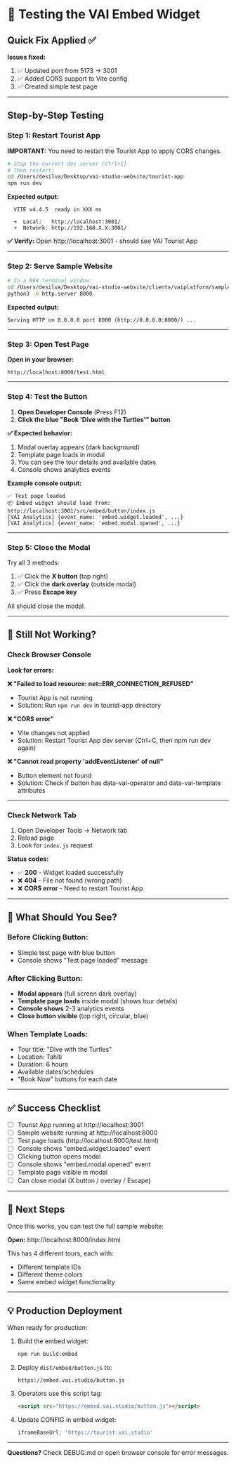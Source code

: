 # 🧪 Testing the VAI Embed Widget

## Quick Fix Applied ✅

**Issues fixed:**
1. ✅ Updated port from 5173 → 3001
2. ✅ Added CORS support to Vite config
3. ✅ Created simple test page

---

## Step-by-Step Testing

### Step 1: Restart Tourist App

**IMPORTANT:** You need to restart the Tourist App to apply CORS changes.

```bash
# Stop the current dev server (Ctrl+C)
# Then restart:
cd /Users/desilva/Desktop/vai-studio-website/tourist-app
npm run dev
```

**Expected output:**
```
  VITE v4.4.5  ready in XXX ms

  ➜  Local:   http://localhost:3001/
  ➜  Network: http://192.168.X.X:3001/
```

**✅ Verify:** Open http://localhost:3001 - should see VAI Tourist App

---

### Step 2: Serve Sample Website

```bash
# In a NEW terminal window:
cd /Users/desilva/Desktop/vai-studio-website/clients/vaiplatform/sample
python3 -m http.server 8000
```

**Expected output:**
```
Serving HTTP on 0.0.0.0 port 8000 (http://0.0.0.0:8000/) ...
```

---

### Step 3: Open Test Page

**Open in your browser:**
```
http://localhost:8000/test.html
```

---

### Step 4: Test the Button

1. **Open Developer Console** (Press F12)
2. **Click the blue "Book 'Dive with the Turtles'" button**

**✅ Expected behavior:**
1. Modal overlay appears (dark background)
2. Template page loads in modal
3. You can see the tour details and available dates
4. Console shows analytics events

**Example console output:**
```
✅ Test page loaded
📦 Embed widget should load from: http://localhost:3001/src/embed/button/index.js
[VAI Analytics] {event_name: 'embed.widget.loaded', ...}
[VAI Analytics] {event_name: 'embed.modal.opened', ...}
```

---

### Step 5: Close the Modal

Try all 3 methods:
1. ✅ Click the **X button** (top right)
2. ✅ Click the **dark overlay** (outside modal)
3. ✅ Press **Escape key**

All should close the modal.

---

## 🐛 Still Not Working?

### Check Browser Console

**Look for errors:**

**❌ "Failed to load resource: net::ERR_CONNECTION_REFUSED"**
- Tourist App is not running
- Solution: Run `npm run dev` in tourist-app directory

**❌ "CORS error"**
- Vite changes not applied
- Solution: Restart Tourist App dev server (Ctrl+C, then npm run dev again)

**❌ "Cannot read property 'addEventListener' of null"**
- Button element not found
- Solution: Check if button has data-vai-operator and data-vai-template attributes

---

### Check Network Tab

1. Open Developer Tools → Network tab
2. Reload page
3. Look for `index.js` request

**Status codes:**
- ✅ **200** - Widget loaded successfully
- ❌ **404** - File not found (wrong path)
- ❌ **CORS error** - Need to restart Tourist App

---

## 📸 What Should You See?

### Before Clicking Button:
- Simple test page with blue button
- Console shows "Test page loaded" message

### After Clicking Button:
- **Modal appears** (full screen dark overlay)
- **Template page loads** inside modal (shows tour details)
- **Console shows** 2-3 analytics events
- **Close button visible** (top right, circular, blue)

### When Template Loads:
- Tour title: "Dive with the Turtles"
- Location: Tahiti
- Duration: 6 hours
- Available dates/schedules
- "Book Now" buttons for each date

---

## ✅ Success Checklist

- [ ] Tourist App running at http://localhost:3001
- [ ] Sample website running at http://localhost:8000
- [ ] Test page loads (http://localhost:8000/test.html)
- [ ] Console shows "embed.widget.loaded" event
- [ ] Clicking button opens modal
- [ ] Console shows "embed.modal.opened" event
- [ ] Template page visible in modal
- [ ] Can close modal (X button / overlay / Escape)

---

## 🎉 Next Steps

Once this works, you can test the full sample website:

**Open:** http://localhost:8000/index.html

This has 4 different tours, each with:
- Different template IDs
- Different theme colors
- Same embed widget functionality

---

## 💡 Production Deployment

When ready for production:

1. Build the embed widget:
   ```bash
   npm run build:embed
   ```

2. Deploy `dist/embed/button.js` to:
   ```
   https://embed.vai.studio/button.js
   ```

3. Operators use this script tag:
   ```html
   <script src="https://embed.vai.studio/button.js"></script>
   ```

4. Update CONFIG in embed widget:
   ```javascript
   iframeBaseUrl: 'https://tourist.vai.studio'
   ```

---

**Questions?** Check DEBUG.md or open browser console for error messages.
